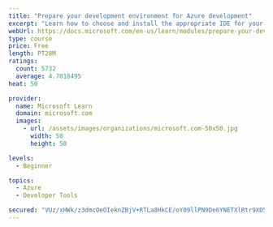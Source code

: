 ```yaml
---
title: "Prepare your development environment for Azure development"
excerpt: "Learn how to choose and install the appropriate IDE for your requirements to help you build, deploy, monitor, and scale cloud-hosted solutions."
webUrl: https://docs.microsoft.com/en-us/learn/modules/prepare-your-dev-environment-for-azure-development/
type: course
price: Free
length: PT28M
ratings:
  count: 5732
  average: 4.7018495
heat: 50

provider:
  name: Microsoft Learn
  domain: microsoft.com
  images:
    - url: /assets/images/organizations/microsoft.com-50x50.jpg
      width: 50
      height: 50

levels:
  - Beginner

topics:
  - Azure
  - Developer Tools

secured: "VUz/xHWk/z3dmcOeOIeknZBjV+RTLa8HkCE/oY09llPN9De6YNETXlRtr9XD5FhtsSELDVS6txzaXub0KZHX45aKWL94i9xIRtfeHKcAeU2mPmvCmzjQrmk1x0VAR+4aP1liB0iWuUzC7TFHVAfpqPGpamMNVKckQeh2U9gZnasgPRBVammA9KTojnIBRl89wXgLLradJXmFSnLzx8D9aXt+ZJUp5Uk53Ehof1LL98LCaCGh3AW+qbUubAVguIOOl4YQ5HWm/Ifv9CYxUFsng6O+6AHbIUoW6Kt1aXqdt4v9OIg+s4DjU3d54AaPk31byDcnb5usJ3C/muCgQp+oEJFeDuaWye8fXIoDx+O2Mdo5mvSCLgVQzdrARl/xwXvFZQSTyen4M0iKBMYyVGAzxYN/dwkG2LJwatT8iimtZAU=;KNiUH841LZNOOjGe9Nnjpw=="
---
```


